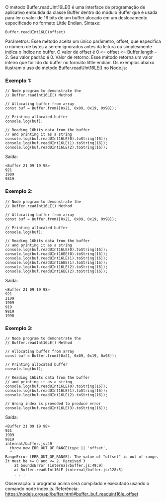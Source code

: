 O método Buffer.readUInt16LE() é uma interface de programação de aplicativo embutida da classe Buffer dentro do módulo Buffer que é usada para ler o valor de 16 bits de um buffer alocado em um deslocamento especificado no formato Little Endian. 
Sintaxe:
```
Buffer.readUInt16LE(offset)
```

Parâmetros: Esse método aceita um único parâmetro, offset, que especifica o número de bytes a serem ignorados antes da leitura ou simplesmente indica o índice no buffer. O valor de offset é 0 <= offset <= Buffer.length - 2. Seu valor padrão é 0. Valor de retorno: Esse método retorna um valor inteiro que foi lido do buffer no formato little endian. Os exemplos abaixo ilustram o uso do método Buffer.readUInt16LE() no Node.js: 
### Exemplo 1:
```node
// Node program to demonstrate the  
// Buffer.readInt16LE() Method
 
// Allocating buffer from array
const buf = Buffer.from([0x21, 0x09, 0x19, 0x98]);

// Printing allocated buffer
console.log(buf);
 
// Reading 16bits data from the buffer
// and printing it as a string
console.log(buf.readUInt16LE(0).toString(16));
console.log(buf.readUInt16LE(1).toString(16));
console.log(buf.readUInt16LE(2).toString(16));
```
Saída:
```
<Buffer 21 09 19 98>
921
1909
9819
```

### Exemplo 2:
```node
// Node program to demonstrate the  
// Buffer.readInt16LE() Method
 
// Allocating buffer from array
const buf = Buffer.from([0x21, 0x09, 0x19, 0x98]);

// Printing allocated buffer
console.log(buf);
 
// Reading 16bits data from the buffer
// and printing it as a string
console.log(buf.readUInt16LE(0).toString(16));
console.log(buf.readUInt16BE(0).toString(16));
console.log(buf.readUInt16LE(1).toString(16));
console.log(buf.readUInt16BE(1).toString(16));
console.log(buf.readUInt16LE(2).toString(16));
console.log(buf.readUInt16BE(2).toString(16));
```
Saída:
```
<Buffer 21 09 19 98>
921
2109
1909
919
9819
1998
```

### Exemplo 3:
```node
// Node program to demonstrate the  
// Buffer.readInt16LE() Method
 
// Allocating buffer from array
const buf = Buffer.from([0x21, 0x09, 0x19, 0x98]);

// Printing allocated buffer
console.log(buf);
 
// Reading 16bits data from the buffer
// and printing it as a string
console.log(buf.readUInt16LE(0).toString(16));
console.log(buf.readUInt16LE(1).toString(16));
console.log(buf.readUInt16LE(2).toString(16));
 
// Wrong index is provoded to produce error
console.log(buf.readUInt16LE(3).toString(16));
```
Saída:
```
<Buffer 21 09 19 98>
921
1909
9819
internal/buffer.js:49
  throw new ERR_OUT_OF_RANGE(type || 'offset',
  ^
RangeError [ERR_OUT_OF_RANGE]: The value of "offset" is out of range.
It must be >= 0 and <= 2. Received 3
    at boundsError (internal/buffer.js:49:9)
    at Buffer.readUInt16LE (internal/buffer.js:128:5)
    . . .
```

Observação: o programa acima será compilado e executado usando o comando node index.js. Referência: https://nodejs.org/api/buffer.html#buffer_buf_readuint16le_offset

